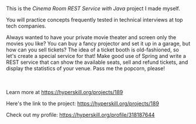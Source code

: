This is the *Cinema Room REST Service with Java* project I made myself.


<div><div class="alert alert-primary">You will practice concepts frequently tested in technical interviews at top tech companies.</div>
<p>Always wanted to have your private movie theater and screen only the movies you like? You can buy a fancy projector and set it up in a garage, but how can you sell tickets? The idea of a ticket booth is old-fashioned, so let's create a special service for that! Make good use of Spring and write a REST service that can show the available seats, sell and refund tickets, and display the statistics of your venue. Pass me the popcorn, please!</p></div><br/><br/>Learn more at <a href="https://hyperskill.org/projects/189?utm_source=ide&utm_medium=ide&utm_campaign=ide&utm_content=project-card">https://hyperskill.org/projects/189</a>

Here's the link to the project: https://hyperskill.org/projects/189

Check out my profile: https://hyperskill.org/profile/318187644